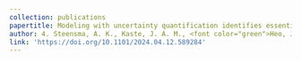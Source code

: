 ```yaml
---
collection: publications
papertitle: Modeling with uncertainty quantification identifies essential features of a non-canonical algal carbon-concentrating mechanism
author: 4. Steensma, A. K., Kaste, J. A. M., <font color="green">Heo, J.</font>, Orr , D., <b>Sung, C.-L.</b>, Shachar-Hill, Y., and Walker, B. J. (2024+)
link: 'https://doi.org/10.1101/2024.04.12.589284'
---
```

